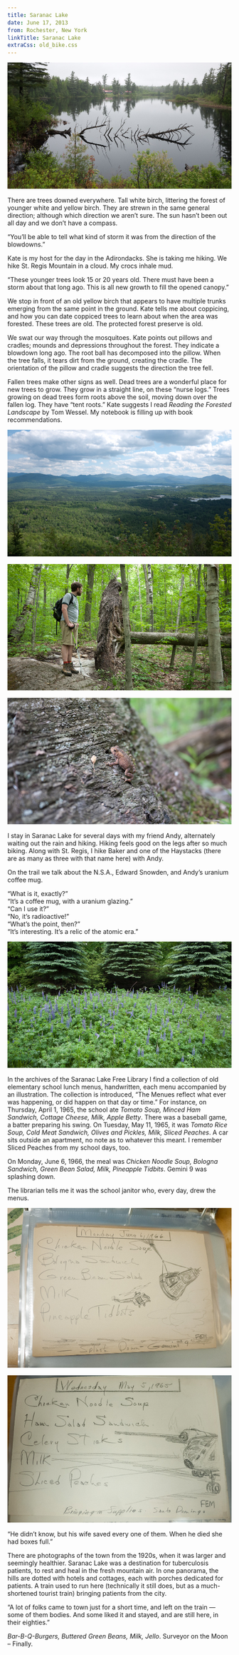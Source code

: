 ```yaml
---
title: Saranac Lake
date: June 17, 2013
from: Rochester, New York
linkTitle: Saranac Lake
extraCss: old_bike.css
---
```


![\ ](/images/east/P1170808.jpg)

There are trees downed everywhere. Tall white birch, littering the forest of
younger white and yellow birch. They are strewn in the same general direction;
although which direction we aren’t sure. The sun hasn’t been out all day and
we don’t have a compass.

“You’ll be able to tell what kind of storm it was from the direction of the
blowdowns.”

Kate is my host for the day in the Adirondacks. She is taking me hiking. We hike
St. Regis Mountain in a cloud. My crocs inhale mud.

“These younger trees look 15 or 20 years old. There must have been a storm about
that long ago. This is all new growth to fill the opened canopy.”

We stop in front of an old yellow birch that appears to have multiple trunks
emerging from the same point in the ground. Kate tells me about coppicing, and
how you can date coppiced trees to learn about when the area was
forested. These trees are old. The protected forest preserve is old.

We swat our way through the mosquitoes. Kate points out pillows and cradles;
mounds and depressions throughout the forest. They indicate a blowdown long ago.
The root ball has decomposed into the pillow. When the tree falls, it tears dirt
from the ground, creating the cradle. The orientation of the pillow and cradle
suggests the direction the tree fell.

Fallen trees make other signs as well. Dead trees are a wonderful place for new
trees to grow. They grow in a straight line, on these “nurse logs.” Trees
growing on dead trees form roots above the soil, moving down over the fallen
log. They have “tent roots.” Kate suggests I read _Reading the Forested
Landscape_ by Tom Wessel. My notebook is filling up with book recommendations.

![View from Baker’s Mountain](/images/east/P1170816.jpg)

![Andy and tree](/images/east/P1170841.jpg)

![Gray tree frog](/images/east/P1170857.jpg)

I stay in Saranac Lake for several days with my friend Andy, alternately waiting
out the rain and hiking. Hiking feels good on the legs after so much biking.
Along with St. Regis, I hike Baker and one of the Haystacks (there are as many
as three with that name here) with Andy.

On the trail we talk about the N.S.A., Edward Snowden, and Andy’s uranium coffee
mug.

“What is it, exactly?”<br>
“It’s a coffee mug, with a uranium glazing.”<br>
“Can I use it?”<br>
“No, it’s radioactive!”<br>
“What’s the point, then?”<br>
“It’s interesting. It’s a relic of the atomic era.”

![\ ](/images/east/P1170869.jpg)

In the archives of the Saranac Lake Free Library I find a collection of old
elementary school lunch menus, handwritten, each menu accompanied by an
illustration. The collection is introduced, “The Menues reflect what ever was
happening, or did happen on that day or time.” For instance, on Thursday, April
1, 1965, the school ate _Tomato Soup, Minced Ham Sandwich, Cottage Cheese, Milk,
Apple Betty_. There was a baseball game, a batter preparing his swing. On
Tuesday, May 11, 1965, it was _Tomato Rice Soup, Cold Meat Sandwich, Olives and
Pickles, Milk, Sliced Peaches_. A car sits outside an apartment, no note as to
whatever this meant. I remember Sliced Peaches from my school days, too.

On Monday, June 6, 1966, the meal was _Chicken Noodle Soup, Bologna Sandwich,
Green Bean Salad, Milk, Pineapple Tidbits_. Gemini 9 was splashing down.

The librarian tells me it was the school janitor who, every day, drew the
menus.

![\ ](/images/east/P1170867.jpg)

![\ ](/images/east/P1170861.jpg)

“He didn’t know, but his wife saved every one of them. When he died she had
boxes full.”

There are photographs of the town from the 1920s, when it was larger and
seemingly healthier. Saranac Lake was a destination for tuberculosis patients,
to rest and heal in the fresh mountain air. In one panorama, the hills are
dotted with hotels and cottages, each with porches dedicated for patients. A
train used to run here (technically it still does, but as a much-shortened
tourist train) bringing patients from the city.

“A lot of folks came to town just for a short time, and left on the train — some
of them bodies. And some liked it and stayed, and are still here, in their
eighties.”

_Bar-B-Q-Burgers, Buttered Green Beans, Milk, Jello_. Surveyor on the Moon –
Finally.
